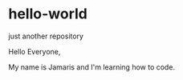 # hello-world
just another repository 

Hello Everyone,

My name is Jamaris and I'm learning how to code.
